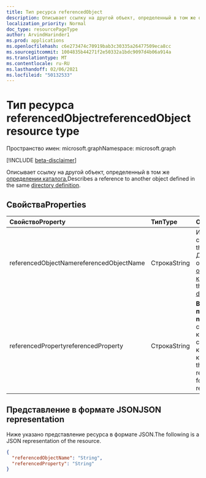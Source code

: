 ```yaml
---
title: Тип ресурса referencedObject
description: Описывает ссылку на другой объект, определенный в том же определении каталога.
localization_priority: Normal
doc_type: resourcePageType
author: ArvindHarinder1
ms.prod: applications
ms.openlocfilehash: c6e273474c70919bab3c30335a26477509eca8cc
ms.sourcegitcommit: 1004835b44271f2e50332a1bdc9097d4b06a914a
ms.translationtype: MT
ms.contentlocale: ru-RU
ms.lasthandoff: 02/06/2021
ms.locfileid: "50132533"
---
```

# <a name="referencedobject-resource-type"></a><span data-ttu-id="779a7-103">Тип ресурса referencedObject</span><span class="sxs-lookup"><span data-stu-id="779a7-103">referencedObject resource type</span></span>

<span data-ttu-id="779a7-104">Пространство имен: microsoft.graph</span><span class="sxs-lookup"><span data-stu-id="779a7-104">Namespace: microsoft.graph</span></span>

[!INCLUDE [beta-disclaimer](../../includes/beta-disclaimer.md)]

<span data-ttu-id="779a7-105">Описывает ссылку на другой объект, определенный в том же [определении каталога.](synchronization-directorydefinition.md)</span><span class="sxs-lookup"><span data-stu-id="779a7-105">Describes a reference to another object defined in the same [directory definition](synchronization-directorydefinition.md).</span></span>

## <a name="properties"></a><span data-ttu-id="779a7-106">Свойства</span><span class="sxs-lookup"><span data-stu-id="779a7-106">Properties</span></span>

| <span data-ttu-id="779a7-107">Свойство</span><span class="sxs-lookup"><span data-stu-id="779a7-107">Property</span></span>                   | <span data-ttu-id="779a7-108">Тип</span><span class="sxs-lookup"><span data-stu-id="779a7-108">Type</span></span>                      | <span data-ttu-id="779a7-109">Описание</span><span class="sxs-lookup"><span data-stu-id="779a7-109">Description</span></span>    |
|:---------------------------|:--------------------------|:---------------|
|<span data-ttu-id="779a7-110">referencedObjectName</span><span class="sxs-lookup"><span data-stu-id="779a7-110">referencedObjectName</span></span>        |<span data-ttu-id="779a7-111">Строка</span><span class="sxs-lookup"><span data-stu-id="779a7-111">String</span></span>                     |<span data-ttu-id="779a7-112">Имя объекта, на который ссылается ссылка.</span><span class="sxs-lookup"><span data-stu-id="779a7-112">Name of the referenced object.</span></span> <span data-ttu-id="779a7-113">Должен соответствовать одному из объектов в [определении каталога.](synchronization-directorydefinition.md)</span><span class="sxs-lookup"><span data-stu-id="779a7-113">Must match one of the objects in the [directory definition](synchronization-directorydefinition.md).</span></span>|
|<span data-ttu-id="779a7-114">referencedProperty</span><span class="sxs-lookup"><span data-stu-id="779a7-114">referencedProperty</span></span>          |<span data-ttu-id="779a7-115">Строка</span><span class="sxs-lookup"><span data-stu-id="779a7-115">String</span></span>                     |<span data-ttu-id="779a7-116">**В настоящее время не поддерживается.**</span><span class="sxs-lookup"><span data-stu-id="779a7-116">**Currently not supported**.</span></span> <span data-ttu-id="779a7-117">Имя свойства в объекте, на который ссылается ссылка, значение для которого используется в качестве ссылки.</span><span class="sxs-lookup"><span data-stu-id="779a7-117">Name of the property in the referenced object, the value for which is used as the reference.</span></span>|

## <a name="json-representation"></a><span data-ttu-id="779a7-118">Представление в формате JSON</span><span class="sxs-lookup"><span data-stu-id="779a7-118">JSON representation</span></span>

<span data-ttu-id="779a7-119">Ниже указано представление ресурса в формате JSON.</span><span class="sxs-lookup"><span data-stu-id="779a7-119">The following is a JSON representation of the resource.</span></span>

<!-- {
  "blockType": "resource",
  "optionalProperties": [

  ],
  "@odata.type": "microsoft.graph.referencedObject"
}-->

```json
{
  "referencedObjectName": "String",
  "referencedProperty": "String"
}

```

<!-- uuid: 8fcb5dbc-d5aa-4681-8e31-b001d5168d79
2015-10-25 14:57:30 UTC -->
<!--
{
  "type": "#page.annotation",
  "description": "referencedObject resource",
  "keywords": "",
  "section": "documentation",
  "tocPath": "",
  "suppressions": []
}
-->
            


